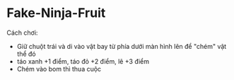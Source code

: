 ﻿# Fake-Ninja-Fruit
Cách chơi:
- Giữ chuột trái và di vào vật bay từ phía dưới màn hình lên để "chém" vật thể đó
- táo xanh +1 điểm, táo đỏ +2 điểm, lê +3 điểm
- Chém vào bom thì thua cuộc
